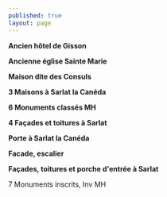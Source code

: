 ```yaml
---
published: true
layout: page
---
```


**Ancien hôtel de Gisson**

**Ancienne église Sainte Marie**

**Maison dite des Consuls**

**3 Maisons à Sarlat la Canéda**

**6 Monuments classés MH**

**4 Façades et toitures à Sarlat**

**Porte à Sarlat la Canéda**

**Facade, escalier**

**Façades, toitures et porche d'entrée à Sarlat**

7 Monuments inscrits, Inv MH